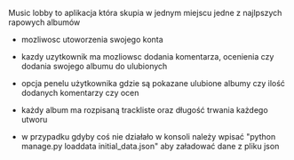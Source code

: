 Music lobby to aplikacja która skupia w jednym miejscu jedne z najlpszych rapowych albumów 

- mozliwosc utoworzenia swojego konta
- kazdy uzytkownik ma mozliowsc dodania komentarza, ocenienia czy dodania swojego albumu do ulubionych
- opcja penelu użytkownika gdzie są pokazane ulubione albumy czy ilość dodanych komentarzy czy ocen
- każdy album ma rozpisaną trackliste oraz długość trwania każdego utworu

- w przypadku gdyby coś nie działało w konsoli należy wpisać "python manage.py loaddata initial_data.json" aby załadować dane z pliku json

